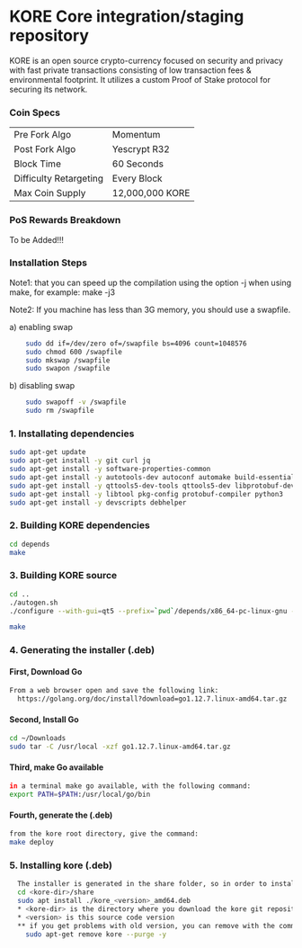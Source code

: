 KORE Core integration/staging repository
=====================================

KORE is an open source crypto-currency focused on security and privacy with fast private transactions consisting of low transaction fees & environmental footprint.  It utilizes a custom Proof of Stake protocol for securing its network.


### Coin Specs

<table>
<tr><td>Pre Fork Algo</td><td>Momentum</td></tr>
<tr><td>Post Fork Algo</td><td>Yescrypt R32</td></tr>
<tr><td>Block Time</td><td>60 Seconds</td></tr>
<tr><td>Difficulty Retargeting</td><td>Every Block</td></tr>
<tr><td>Max Coin Supply</td><td>12,000,000 KORE</td></tr>
</table>



### PoS Rewards Breakdown

To be Added!!!

### Installation Steps

Note1: that you can speed up the compilation using the option -j when using make, for example: make -j3

Note2: If you machine has less than 3G memory, you should use a swapfile.

a) enabling swap

```bash
    sudo dd if=/dev/zero of=/swapfile bs=4096 count=1048576
    sudo chmod 600 /swapfile
    sudo mkswap /swapfile
    sudo swapon /swapfile
```

b) disabling swap

```bash
    sudo swapoff -v /swapfile
    sudo rm /swapfile
```

### 1. Installating dependencies

```bash
sudo apt-get update
sudo apt-get install -y git curl jq
sudo apt-get install -y software-properties-common
sudo apt-get install -y autotools-dev autoconf automake build-essential
sudo apt-get install -y qttools5-dev-tools qttools5-dev libprotobuf-dev libqrencode-dev
sudo apt-get install -y libtool pkg-config protobuf-compiler python3
sudo apt-get install -y devscripts debhelper


```

### 2. Building KORE dependencies

```bash
cd depends
make
```

### 3. Building KORE source

```bash
cd ..
./autogen.sh
./configure --with-gui=qt5 --prefix=`pwd`/depends/x86_64-pc-linux-gnu --disable-tests  --enable-tor-browser

make
```

### 4. Generating the installer (.deb)
#### First, Download Go
```bash
From a web browser open and save the following link: 
  https://golang.org/doc/install?download=go1.12.7.linux-amd64.tar.gz
```

#### Second, Install Go
```bash
cd ~/Downloads
sudo tar -C /usr/local -xzf go1.12.7.linux-amd64.tar.gz
```

#### Third, make Go available 
```bash
in a terminal make go available, with the following command:
export PATH=$PATH:/usr/local/go/bin
```

#### Fourth, generate the (.deb)
```bash
from the kore root directory, give the command:
make deploy
```

### 5. Installing kore (.deb)
```bash
  The installer is generated in the share folder, so in order to install it, give the following command: 
  cd <kore-dir>/share
  sudo apt install ./kore_<version>_amd64.deb
  * <kore-dir> is the directory where you download the kore git repository
  * <version> is this source code version
  ** if you get problems with old version, you can remove with the command:
    sudo apt-get remove kore --purge -y
```

